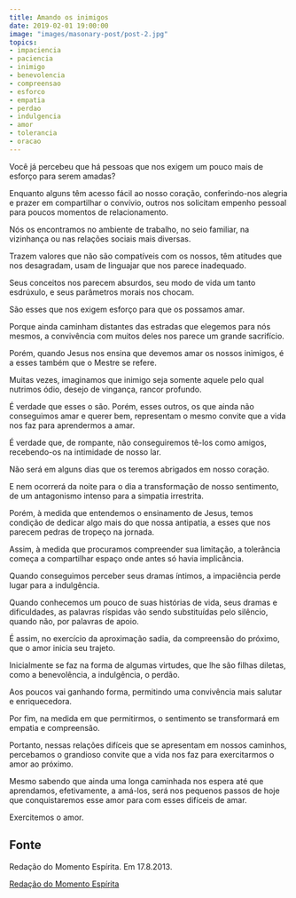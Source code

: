 ```yaml
---
title: Amando os inimigos
date: 2019-02-01 19:00:00
image: "images/masonary-post/post-2.jpg"
topics: 
- impaciencia
- paciencia
- inimigo
- benevolencia
- compreensao
- esforco
- empatia
- perdao
- indulgencia
- amor
- tolerancia
- oracao
---
```


Você já percebeu que há pessoas que nos exigem um pouco mais de esforço para
serem amadas?

Enquanto alguns têm acesso fácil ao nosso coração, conferindo-nos alegria e
prazer em compartilhar o convívio, outros nos solicitam empenho pessoal para
poucos momentos de relacionamento.

Nós os encontramos no ambiente de trabalho, no seio familiar, na vizinhança ou
nas relações sociais mais diversas.

Trazem valores que não são compatíveis com os nossos, têm atitudes que nos
desagradam, usam de linguajar que nos parece inadequado.

Seus conceitos nos parecem absurdos, seu modo de vida um tanto esdrúxulo, e
seus parâmetros morais nos chocam.

São esses que nos exigem esforço para que os possamos amar.

Porque ainda caminham distantes das estradas que elegemos para nós mesmos, a
convivência com muitos deles nos parece um grande sacrifício.

Porém, quando Jesus nos ensina que devemos amar os nossos inimigos, é a esses
também que o Mestre se refere.

Muitas vezes, imaginamos que inimigo seja somente aquele pelo qual nutrimos
ódio, desejo de vingança, rancor profundo.

É verdade que esses o são. Porém, esses outros, os que ainda não conseguimos
amar e querer bem, representam o mesmo convite que a vida nos faz para
aprendermos a amar.

É verdade que, de rompante, não conseguiremos tê-los como amigos, recebendo-os
na intimidade de nosso lar.

Não será em alguns dias que os teremos abrigados em nosso coração.

E nem ocorrerá da noite para o dia a transformação de nosso sentimento, de um
antagonismo intenso para a simpatia irrestrita.

Porém, à medida que entendemos o ensinamento de Jesus, temos condição de
dedicar algo mais do que nossa antipatia, a esses que nos parecem pedras de
tropeço na jornada.

Assim, à medida que procuramos compreender sua limitação, a tolerância começa a
compartilhar espaço onde antes só havia implicância.

Quando conseguimos perceber seus dramas íntimos, a impaciência perde lugar para
a indulgência.

Quando conhecemos um pouco de suas histórias de vida, seus dramas e
dificuldades, as palavras ríspidas vão sendo substituídas pelo silêncio, quando
não, por palavras de apoio.

É assim, no exercício da aproximação sadia, da compreensão do próximo, que o
amor inicia seu trajeto.

Inicialmente se faz na forma de algumas virtudes, que lhe são filhas diletas,
como a benevolência, a indulgência, o perdão.

Aos poucos vai ganhando forma, permitindo uma convivência mais salutar e
enriquecedora.

Por fim, na medida em que permitirmos, o sentimento se transformará em empatia
e compreensão.

Portanto, nessas relações difíceis que se apresentam em nossos caminhos,
percebamos o grandioso convite que a vida nos faz para exercitarmos o amor ao
próximo.

Mesmo sabendo que ainda uma longa caminhada nos espera até que aprendamos,
efetivamente, a amá-los, será nos pequenos passos de hoje que conquistaremos
esse amor para com esses difíceis de amar.

Exercitemos o amor.

## Fonte
Redação do Momento Espírita.
Em 17.8.2013.


[Redação do Momento Espírita](http://www.momento.com.br/pt/ler_texto.php?id=3887)
